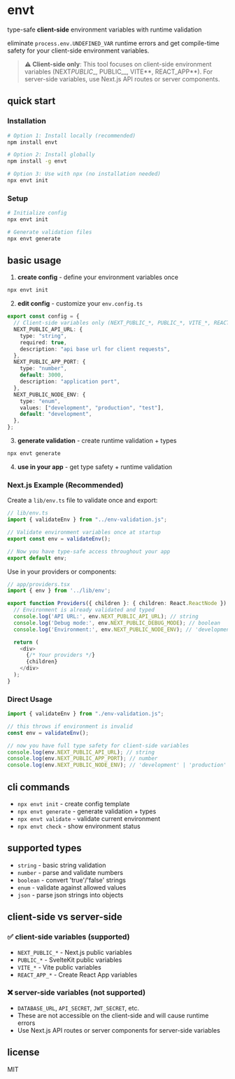 # envt

type-safe **client-side** environment variables with runtime validation

eliminate `process.env.UNDEFINED_VAR` runtime errors and get compile-time safety for your client-side environment variables.

> **⚠️ Client-side only**: This tool focuses on client-side environment variables (NEXT*PUBLIC*\_, PUBLIC\_\_, VITE*\*, REACT_APP*\*). For server-side variables, use Next.js API routes or server components.

## quick start

### **Installation**

```bash
# Option 1: Install locally (recommended)
npm install envt

# Option 2: Install globally
npm install -g envt

# Option 3: Use with npx (no installation needed)
npx envt init
```

### **Setup**

```bash
# Initialize config
npx envt init

# Generate validation files
npx envt generate
```

## basic usage

1. **create config** - define your environment variables once

```bash
npx envt init
```

2. **edit config** - customize your `env.config.ts`

```typescript
export const config = {
  // Client-side variables only (NEXT_PUBLIC_*, PUBLIC_*, VITE_*, REACT_APP_*)
  NEXT_PUBLIC_API_URL: {
    type: "string",
    required: true,
    description: "api base url for client requests",
  },
  NEXT_PUBLIC_APP_PORT: {
    type: "number",
    default: 3000,
    description: "application port",
  },
  NEXT_PUBLIC_NODE_ENV: {
    type: "enum",
    values: ["development", "production", "test"],
    default: "development",
  },
};
```

3. **generate validation** - create runtime validation + types

```bash
npx envt generate
```

4. **use in your app** - get type safety + runtime validation

### **Next.js Example (Recommended)**

Create a `lib/env.ts` file to validate once and export:

```typescript
// lib/env.ts
import { validateEnv } from "../env-validation.js";

// Validate environment variables once at startup
export const env = validateEnv();

// Now you have type-safe access throughout your app
export default env;
```

Use in your providers or components:

```typescript
// app/providers.tsx
import { env } from '../lib/env';

export function Providers({ children }: { children: React.ReactNode }) {
  // Environment is already validated and typed
  console.log('API URL:', env.NEXT_PUBLIC_API_URL); // string
  console.log('Debug mode:', env.NEXT_PUBLIC_DEBUG_MODE); // boolean
  console.log('Environment:', env.NEXT_PUBLIC_NODE_ENV); // 'development' | 'production' | 'test'

  return (
    <div>
      {/* Your providers */}
      {children}
    </div>
  );
}
```

### **Direct Usage**

```typescript
import { validateEnv } from "./env-validation.js";

// this throws if environment is invalid
const env = validateEnv();

// now you have full type safety for client-side variables
console.log(env.NEXT_PUBLIC_API_URL); // string
console.log(env.NEXT_PUBLIC_APP_PORT); // number
console.log(env.NEXT_PUBLIC_NODE_ENV); // 'development' | 'production' | 'test'
```

## cli commands

- `npx envt init` - create config template
- `npx envt generate` - generate validation + types
- `npx envt validate` - validate current environment
- `npx envt check` - show environment status

## supported types

- `string` - basic string validation
- `number` - parse and validate numbers
- `boolean` - convert 'true'/'false' strings
- `enum` - validate against allowed values
- `json` - parse json strings into objects

## client-side vs server-side

### ✅ client-side variables (supported)

- `NEXT_PUBLIC_*` - Next.js public variables
- `PUBLIC_*` - SvelteKit public variables
- `VITE_*` - Vite public variables
- `REACT_APP_*` - Create React App variables

### ❌ server-side variables (not supported)

- `DATABASE_URL`, `API_SECRET`, `JWT_SECRET`, etc.
- These are not accessible on the client-side and will cause runtime errors
- Use Next.js API routes or server components for server-side variables

## license

MIT
